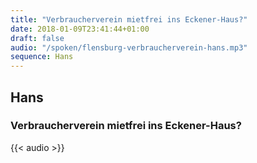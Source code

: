 ```yaml
---
title: "Verbraucherverein mietfrei ins Eckener-Haus?"
date: 2018-01-09T23:41:44+01:00
draft: false
audio: "/spoken/flensburg-verbraucherverein-hans.mp3"
sequence: Hans
---
```


## Hans
### Verbraucherverein mietfrei ins Eckener-Haus?



{{< audio >}}




